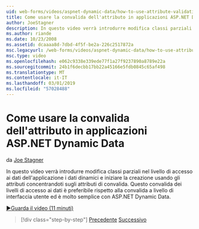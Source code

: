 ```yaml
---
uid: web-forms/videos/aspnet-dynamic-data/how-to-use-attribute-validation-in-aspnet-dynamic-data-applications
title: Come usare la convalida dell'attributo in applicazioni ASP.NET Dynamic Data | Microsoft Docs
author: JoeStagner
description: In questo video verrà introdurre modifica classi parziali nel livello di accesso ai dati dell'applicazione i dati dinamici e iniziare la creazione usando gli attributi da messa a fuoco o...
ms.author: riande
ms.date: 10/23/2008
ms.assetid: dcaaaa8d-7dbd-4f5f-be2a-226c2517872a
msc.legacyurl: /web-forms/videos/aspnet-dynamic-data/how-to-use-attribute-validation-in-aspnet-dynamic-data-applications
msc.type: video
ms.openlocfilehash: e062c9338e339ede77f1a27f9237890a8789e22a
ms.sourcegitcommit: 24b1f6decbb17bb22a45166e5fdb0845c65af498
ms.translationtype: MT
ms.contentlocale: it-IT
ms.lasthandoff: 03/01/2019
ms.locfileid: "57028488"
---
```

<a name="how-to-use-attribute-validation-in-aspnet-dynamic-data-applications"></a>Come usare la convalida dell'attributo in applicazioni ASP.NET Dynamic Data
====================
da [Joe Stagner](https://github.com/JoeStagner)

In questo video verrà introdurre modifica classi parziali nel livello di accesso ai dati dell'applicazione i dati dinamici e iniziare la creazione usando gli attributi concentrandoti sugli attributi di convalida. Questo convalida dei livelli di accesso ai dati è preferibile rispetto alla convalida a livello di interfaccia utente ed è molto semplice con ASP.NET Dynamic Data.

[&#9654;Guarda il video (11 minuti)](https://channel9.msdn.com/Blogs/ASP-NET-Site-Videos/how-to-use-attribute-validation-in-aspnet-dynamic-data-applications)

> [!div class="step-by-step"]
> [Precedente](how-to-enable-table-specific-routing-in-dynamic-data-applications.md)
> [Successivo](how-to-implement-custom-field-validation-with-imperative-logic-in-vb-or-c.md)

